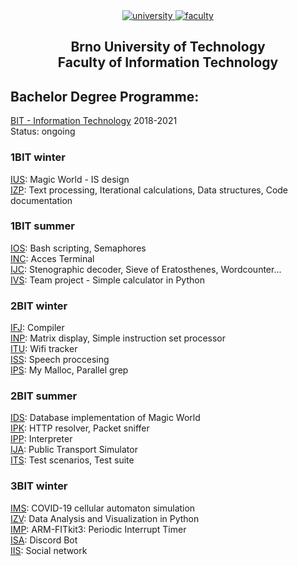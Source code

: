<div align="center">
	<a href="https://www.vutbr.cz/en/" target="_blank">
		<img src="https://img.shields.io/badge/university-Brno%20University%20of%20Technology-e4002b.svg" alt="university">
	</a>
	<a href="http://www.fit.vutbr.cz/.en" target="_blank">
		<img src="https://img.shields.io/badge/faculty-Faculty%20of%20Information%20Technology-00a9e0.svg" alt="faculty">
	</a>
</div>

<h2 align="center">
	Brno University of Technology<br>Faculty of Information Technology
</h2>

## Bachelor Degree Programme:
[BIT - Information Technology](https://www.fit.vut.cz/study/field/1/) 2018-2021 </br>
Status: ongoing 

### 1BIT winter
[IUS](https://github.com/MisoKov/vutbr-fit-bit/tree/main/1BIT/winter/IUS): Magic World - IS design</br>
[IZP](https://github.com/MisoKov/vutbr-fit-bit/tree/main/1BIT/winter/IZP): Text processing, Iterational calculations, Data structures, Code documentation </br>

### 1BIT summer
[IOS](https://github.com/MisoKov/vutbr-fit-bit/tree/main/1BIT/summer/IOS): Bash scripting, Semaphores </br>
[INC](https://github.com/MisoKov/vutbr-fit-bit/tree/main/1BIT/summer/INC): Acces Terminal </br>
[IJC](https://github.com/MisoKov/vutbr-fit-bit/tree/main/1BIT/summer/IJC): Stenographic decoder, Sieve of Eratosthenes, Wordcounter...</br>
[IVS](https://github.com/MisoKov/vutbr-fit-bit/tree/main/1BIT/summer/IVS): Team project - Simple calculator in Python </br>

### 2BIT winter
[IFJ](https://github.com/ProsteMato/IFJ-Team-Kakashi): Compiler </br>
[INP](https://github.com/MisoKov/vutbr-fit-bit/tree/main/2BIT/winter/INP): Matrix display, Simple instruction set processor</br>
[ITU](https://github.com/MisoKov/vutbr-fit-bit/tree/main/2BIT/winter/ITU): Wifi tracker</br>
[ISS](https://github.com/MisoKov/vutbr-fit-bit/tree/main/2BIT/winter/ISS): Speech proccesing </br>
[IPS](https://github.com/MisoKov/vutbr-fit-bit/tree/main/2BIT/winter/IPS): My Malloc, Parallel grep </br>

### 2BIT summer
[IDS](https://github.com/MisoKov/vutbr-fit-bit/tree/main/2BIT/summer/IDS): Database implementation of Magic World </br>
[IPK](https://github.com/MisoKov/vutbr-fit-bit/tree/main/2BIT/summer/IPK): HTTP resolver, Packet sniffer </br>
[IPP](https://github.com/MisoKov/vutbr-fit-bit/tree/main/2BIT/summer/IPP): Interpreter </br>
[IJA](https://github.com/ProsteMato/IJA/tree/master/traffic-simulator): Public Transport Simulator </br>
[ITS](https://github.com/MisoKov/vutbr-fit-bit/tree/main/2BIT/summer/ITS): Test scenarios, Test suite </br>

### 3BIT winter
[IMS](https://github.com/MisoKov/vutbr-fit-bit/tree/main/3BIT/IMS): COVID-19 cellular automaton simulation </br>
[IZV](https://github.com/MisoKov/vutbr-fit-bit/tree/main/3BIT/IZV): Data Analysis and Visualization in Python </br>
[IMP](https://github.com/MisoKov/vutbr-fit-bit/tree/main/3BIT/IMP): ARM-FITkit3: Periodic Interrupt Timer </br>
[ISA](https://github.com/MisoKov/vutbr-fit-bit/tree/main/3BIT/ISA): Discord Bot </br>
[IIS](https://github.com/ProsteMato/IIS): Social network
